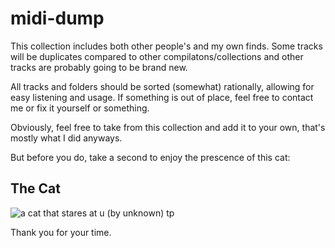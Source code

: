 # midi-dump
This collection includes both other people's and my own finds. Some tracks will be duplicates compared to other compilatons/collections and other tracks are probably going to be brand new.

All tracks and folders should be sorted (somewhat) rationally, allowing for easy listening and usage. If something is out of place, feel free to contact me or fix it yourself or something.

Obviously, feel free to take from this collection and add it to your own, that's mostly what I did anyways.

But before you do, take a second to enjoy the prescence of this cat:

## The Cat
![a cat that stares at u (by unknown) tp](https://github.com/user-attachments/assets/5135960b-ac01-4da1-8430-01a1da99340d)

Thank you for your time.
